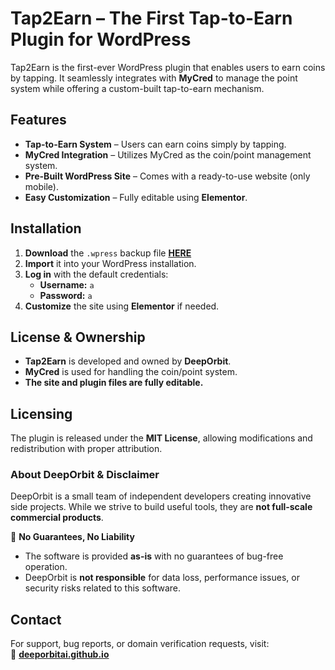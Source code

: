 
# Tap2Earn – The First Tap-to-Earn Plugin for WordPress  

Tap2Earn is the first-ever WordPress plugin that enables users to earn coins by tapping. It seamlessly integrates with **MyCred** to manage the point system while offering a custom-built tap-to-earn mechanism.  

## Features  

- **Tap-to-Earn System** – Users can earn coins simply by tapping.  
- **MyCred Integration** – Utilizes MyCred as the coin/point management system.  
- **Pre-Built WordPress Site** – Comes with a ready-to-use website (only mobile).
- **Easy Customization** – Fully editable using **Elementor**.  

## Installation  

1. **Download** the `.wpress` backup file **[HERE](https://mega.nz/file/7SQEkQra#6hufzjmK0t8-GYM7NXYhs6VkUzJIdfZpRjhptHpXQJI)**
2. **Import** it into your WordPress installation.  
3. **Log in** with the default credentials:  
   - **Username:** `a`  
   - **Password:** `a`  
4. **Customize** the site using **Elementor** if needed.  

## License & Ownership  

- **Tap2Earn** is developed and owned by **DeepOrbit**.  
- **MyCred** is used for handling the coin/point system.  
- **The site and plugin files are fully editable.**  

## Licensing  

The plugin is released under the **MIT License**, allowing modifications and redistribution with proper attribution.  

### About DeepOrbit & Disclaimer  

DeepOrbit is a small team of independent developers creating innovative side projects. While we strive to build useful tools, they are **not full-scale commercial products**.  

🚨 **No Guarantees, No Liability**  
- The software is provided **as-is** with no guarantees of bug-free operation.  
- DeepOrbit is **not responsible** for data loss, performance issues, or security risks related to this software.  

## Contact  

For support, bug reports, or domain verification requests, visit:  
🔗 **[deeporbitai.github.io](https://deeporbitai.github.io)**
